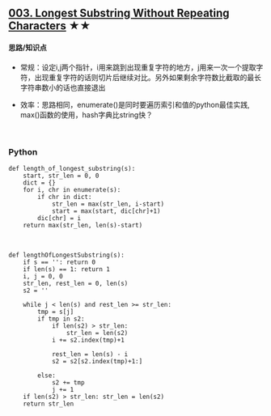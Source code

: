 ## [003. Longest Substring Without Repeating Characters][1] ★★
[1]: https://leetcode.com/problems/longest-substring-without-repeating-characters/

    
#### 思路/知识点
- 常规：设定i,j两个指针，i用来跳到出现重复字符的地方，j用来一次一个提取字符，出现重复字符的话则切片后继续对比。另外如果剩余字符数比截取的最长字符串数小的话也直接退出
- 效率：思路相同，enumerate()是同时要遍历索引和值的python最佳实践, max()函数的使用，hash字典比string快？

  <br />  
### Python
    def length_of_longest_substring(s):
        start, str_len = 0, 0
        dict = {}
        for i, chr in enumerate(s):
            if chr in dict:
                str_len = max(str_len, i-start)
                start = max(start, dic[chr]+1)
            dic[chr] = i
        return max(str_len, len(s)-start)

  <br />  

        
    def lengthOfLongestSubstring(s):
        if s == '': return 0
        if len(s) == 1: return 1
        i, j = 0, 0
        str_len, rest_len = 0, len(s)
        s2 = ''
        
        while j < len(s) and rest_len >= str_len:
            tmp = s[j]
            if tmp in s2:
                if len(s2) > str_len:
                    str_len = len(s2)     
                i += s2.index(tmp)+1
                
                rest_len = len(s) - i
                s2 = s2[s2.index(tmp)+1:]
                
            else:
                s2 += tmp
                j += 1
        if len(s2) > str_len: str_len = len(s2)         
        return str_len


